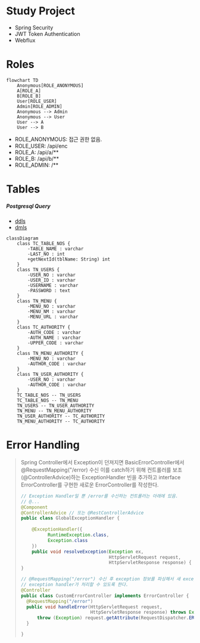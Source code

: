 # Study Project

- Spring Security
- JWT Token Authentication
- Webflux

# Roles

```mermaid
flowchart TD
    Anonymous[ROLE_ANONYMOUS]
    A[ROLE_A]
    B[ROLE_B]
    User[ROLE_USER]
    Admin[ROLE_ADMIN]
    Anonymous --> Admin
    Anonymous --> User
    User --> A
    User --> B
```

- ROLE_ANONYMOUS: 접근 권한 없음.
- ROLE_USER: /api/enc
- ROLE_A: /api/a/**
- ROLE_B: /api/b/**
- ROLE_ADMIN: /**

# Tables

##### Postgresql Query

- [ddls](./scripts/ddl_pgsql.sql)
- [dmls](./scripts/dml_pgsql.sql)

```mermaid
classDiagram
    class TC_TABLE_NOS {
        -TABLE_NAME : varchar
        -LAST_NO : int
        +getNextId(tblName: String) int
    }
    class TN_USERS {
        -USER_NO : varchar
        -USER_ID : varchar
        -USERNAME : varchar
        -PASSWORD : text
    }
    class TN_MENU {
        -MENU_NO : varchar
        -MENU_NM : varchar
        -MENU_URL : varchar
    }
    class TC_AUTHORITY {
        -AUTH_CODE : varchar
        -AUTH_NAME : varchar
        -UPPER_CODE : varchar
    }
    class TN_MENU_AUTHORITY {
        -MENU_NO : varchar
        -AUTHOR_CODE : varchar
    }
    class TN_USER_AUTHORITY {
        -USER_NO : varchar
        -AUTHOR_CODE : varchar
    }
    TC_TABLE_NOS -- TN_USERS
    TC_TABLE_NOS -- TN_MENU
    TN_USERS -- TN_USER_AUTHORITY
    TN_MENU -- TN_MENU_AUTHORITY
    TN_USER_AUTHORITY -- TC_AUTHORITY
    TN_MENU_AUTHORITY -- TC_AUTHORITY
```

# Error Handling
> Spring Controller에서 Exception이 던져지면 BasicErrorController에서 @RequestMapping("/error) 수신
> 이를 catch하기 위해 컨트롤러를 보조(@ControllerAdvice)하는 ExceptionHandler 빈을 추가하고 interface ErrorController를 구현한
> 새로운 ErrorController를 작성한다.
> ```java
> // Exception Handler일 뿐 /error를 수신하는 컨트롤러는 아래에 있음.
> // @...
> @Component
> @ControllerAdvice // 또는 @RestControllerAdvice
> public class GlobalExceptionHandler {
>     
>     @ExceptionHandler({
>           RuntimeException.class,
>           Exception.class
>     })
>     public void resolveException(Exception ex,
>                                  HttpServletRequest request,
>                                  HttpServletResponse response) { /* ... */ }
> }
> ```
> 
> ```java
> // @RequestMapping("/error") 수신 후 exception 정보를 파싱해서 새 exception을 던져
> // exception handler가 처리할 수 있도록 한다.
> @Controller
> public class CustomErrorController implements ErrorController {
>   @RequestMapping("/error")
>   public void handleError(HttpServletRequest request,
>                           HttpServletResponse response) throws Exception {
>       throw (Exception) request.getAttribute(RequestDispatcher.ERROR_EXCEPTION);
>   }
> 
> }
> ```